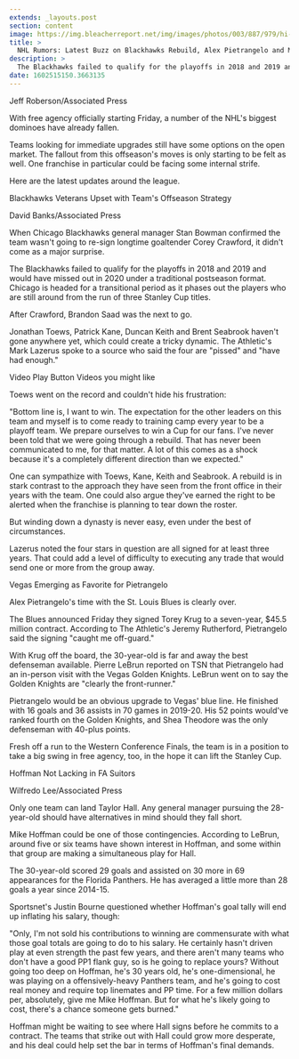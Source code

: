 ```yaml
--- 
extends: _layouts.post 
section: content 
image: https://img.bleacherreport.net/img/images/photos/003/887/979/hi-res-13582fd2556ad22289f8a175c19e861c_crop_exact.jpg?w=1200&h=1200&q=75 
title: > 
  NHL Rumors: Latest Buzz on Blackhawks Rebuild, Alex Pietrangelo and More 
description: > 
  The Blackhawks failed to qualify for the playoffs in 2018 and 2019 and would have missed out in 2020 under a traditional postseason format.Pierre LeBrun reported on TSN that Pietrangelo had an in-person visit with the Vegas Golden Knights.LeBrun went on to say the Golden Knights are "clearly the front-runner."His 52 points would've ranked fourth on the Golden Knights, and Shea Theodore was the only defenseman with 40-plus points.Without going too deep on Hoffman, he's 30 years old, he's one-dimensional, he was playing on a offensively-heavy Panthers team, and he's going to cost real money and require top linemates and PP time. 
date: 1602515150.3663135 
--- 
```

Jeff Roberson/Associated Press

With free agency officially starting Friday, a number of the NHL's biggest dominoes have already fallen.

Teams looking for immediate upgrades still have some options on the open market. The fallout from this offseason's moves is only starting to be felt as well. One franchise in particular could be facing some internal strife.

Here are the latest updates around the league.

Blackhawks Veterans Upset with Team's Offseason Strategy

David Banks/Associated Press

When Chicago Blackhawks general manager Stan Bowman confirmed the team wasn't going to re-sign longtime goaltender Corey Crawford, it didn't come as a major surprise.

The Blackhawks failed to qualify for the playoffs in 2018 and 2019 and would have missed out in 2020 under a traditional postseason format. Chicago is headed for a transitional period as it phases out the players who are still around from the run of three Stanley Cup titles.

After Crawford, Brandon Saad was the next to go.

Jonathan Toews, Patrick Kane, Duncan Keith and Brent Seabrook haven't gone anywhere yet, which could create a tricky dynamic. The Athletic's Mark Lazerus spoke to a source who said the four are "pissed" and "have had enough."

Video Play Button Videos you might like

Toews went on the record and couldn't hide his frustration:

"Bottom line is, I want to win. The expectation for the other leaders on this team and myself is to come ready to training camp every year to be a playoff team. We prepare ourselves to win a Cup for our fans. I've never been told that we were going through a rebuild. That has never been communicated to me, for that matter. A lot of this comes as a shock because it's a completely different direction than we expected."

One can sympathize with Toews, Kane, Keith and Seabrook. A rebuild is in stark contrast to the approach they have seen from the front office in their years with the team. One could also argue they've earned the right to be alerted when the franchise is planning to tear down the roster.

But winding down a dynasty is never easy, even under the best of circumstances.

Lazerus noted the four stars in question are all signed for at least three years. That could add a level of difficulty to executing any trade that would send one or more from the group away.

Vegas Emerging as Favorite for Pietrangelo

Alex Pietrangelo's time with the St. Louis Blues is clearly over.

The Blues announced Friday they signed Torey Krug to a seven-year, $45.5 million contract. According to The Athletic's Jeremy Rutherford, Pietrangelo said the signing "caught me off-guard."

With Krug off the board, the 30-year-old is far and away the best defenseman available. Pierre LeBrun reported on TSN that Pietrangelo had an in-person visit with the Vegas Golden Knights. LeBrun went on to say the Golden Knights are "clearly the front-runner."

Pietrangelo would be an obvious upgrade to Vegas' blue line. He finished with 16 goals and 36 assists in 70 games in 2019-20. His 52 points would've ranked fourth on the Golden Knights, and Shea Theodore was the only defenseman with 40-plus points.

Fresh off a run to the Western Conference Finals, the team is in a position to take a big swing in free agency, too, in the hope it can lift the Stanley Cup.

Hoffman Not Lacking in FA Suitors

Wilfredo Lee/Associated Press

Only one team can land Taylor Hall. Any general manager pursuing the 28-year-old should have alternatives in mind should they fall short.

Mike Hoffman could be one of those contingencies. According to LeBrun, around five or six teams have shown interest in Hoffman, and some within that group are making a simultaneous play for Hall.

The 30-year-old scored 29 goals and assisted on 30 more in 69 appearances for the Florida Panthers. He has averaged a little more than 28 goals a year since 2014-15.

Sportsnet's Justin Bourne questioned whether Hoffman's goal tally will end up inflating his salary, though:

"Only, I'm not sold his contributions to winning are commensurate with what those goal totals are going to do to his salary. He certainly hasn't driven play at even strength the past few years, and there aren't many teams who don't have a good PP1 flank guy, so is he going to replace yours? Without going too deep on Hoffman, he's 30 years old, he's one-dimensional, he was playing on a offensively-heavy Panthers team, and he's going to cost real money and require top linemates and PP time. For a few million dollars per, absolutely, give me Mike Hoffman. But for what he's likely going to cost, there's a chance someone gets burned."

Hoffman might be waiting to see where Hall signs before he commits to a contract. The teams that strike out with Hall could grow more desperate, and his deal could help set the bar in terms of Hoffman's final demands.
